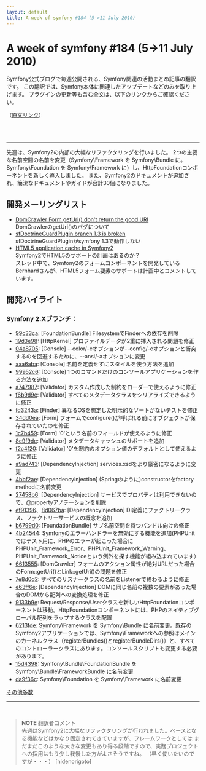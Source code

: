 ```yaml
---
layout: default
title: A week of symfony #184 (5->11 July 2010)
---
```


A week of symfony #184 (5->11 July 2010)
========================================

Symfony公式ブログで毎週公開される、Symfony関連の活動まとめ記事の翻訳です。
この翻訳では、Symfony本体に関連したアップデートなどのみを取り上げます。
プラグインの更新等も含む全文は、以下のリンクからご確認ください。

（[原文リンク](http://www.symfony-project.org/blog/2010/07/11/a-week-of-symfony-184-5-11-july-2010)）

<br />
<br />
<hr />

先週は、Symfony2の内部の大幅なリファクタリングを行いました。
2つの主要な名前空間の名前を変更（Symfony\Framework を Symfony\Bundle に。Symfony\Foundation を Symfony\Framework に）し、HttpFoundationコンポーネントを新しく導入しました。
また、Symfony2のドキュメントが追加され、簡潔なドキュメントやガイドが合計30個になりました。

開発メーリングリスト
--------------------

- [DomCrawler Form getUri() don't return the good URI](http://groups.google.com/group/symfony-devs/browse_thread/thread/ca50e6a82669cc9f)<br />
  DomCrawlerのgetUri()のバグについて
- [sfDoctrineGuardPlugin branch 1.3 is broken](http://groups.google.com/group/symfony-devs/browse_thread/thread/7334606ff8e5a97c)<br />
  sfDoctrineGuardPluginがsymfony 1.3で動作しない
- [HTML5 application cache in Symfony2](http://groups.google.com/group/symfony-devs/browse_thread/thread/1c755c7fd5f24e2a)<br />
  Symfony2でHTML5のサポートの計画はあるのか？<br />
  スレッド中で、Symfony2のフォームコンポーネントを開発しているBernhardさんが、HTML5フォーム要素のサポートは計画中とコメントしています。


開発ハイライト
--------------

### Symfony 2.Xブランチ：

- [99c33ca](http://github.com/symfony/symfony/commit/99c33cadf058fcde2915ca6d97b3a909421eb36e): [FoundationBundle] FilesystemでFinderへの依存を削除
- [19d3e98](http://github.com/symfony/symfony/commit/19d3e9867503beff541e5f91e329f2e74676a025): [HttpKernel] プロファイルデータが2重に挿入される問題を修正
- [04a8705](http://github.com/symfony/symfony/commit/04a87053d17cde142dfe60b4448cb4c009d7c5fb): [Console] --color/-cオプションが--config/-cオプションと衝突するのを回避するために、--ansi/-aオプションに変更
- [aaa6aba](http://github.com/symfony/symfony/commit/aaa6aba60bb8162a7363b5289c1f3bc5f9e5ed7f): [Console] 名前を定義せずにスタイルを使う方法を追加
- [99952c6](http://github.com/symfony/symfony/commit/99952c6042fffeb2ee4a52aa29384723c31e1f28): [Console] 1つのコマンドだけのコンソールアプリケーションを作る方法を追加
- [a747987](http://github.com/symfony/symfony/commit/a747987625fb9e13db83d37bbc775e2f2d44d076): [Validator] カスタム作成した制約をローダーで使えるように修正
- [f6b9d9e](http://github.com/symfony/symfony/commit/f6b9d9e0461ce8fc96f0e2c91ecfa085b666a5ce): [Validator] すべてのメタデータクラスをシリアライズできるように修正
- [fd3243a](http://github.com/symfony/symfony/commit/fd3243a943a76c9959ce2d6712690417e593a5ce): [Finder] 異なるOSを想定した明示的なソートがないテストを修正
- [34dd0ea](http://github.com/symfony/symfony/commit/34dd0ea25b8667ea74d99f23174aba3c9dd76407): [Form] フォームでconfigure()が呼ばれる前にオブジェクトが保存されていたのを修正
- [1c7b459](http://github.com/symfony/symfony/commit/1c7b4597761370c4ee521804e5fcd99efd21cabb): [Form] '0'という名前のフィールドが使えるように修正
- [8c9f9de](http://github.com/symfony/symfony/commit/8c9f9de0863c77922c1240dc409378a3374e59fb): [Validator] メタデータキャッシュのサポートを追加
- [f2c4f20](http://github.com/symfony/symfony/commit/f2c4f20e70e98a76c48ce99c26fabec9430825bf): [Validator] '0'を制約のオプション値のデフォルトとして使えるように修正
- [a9ad743](http://github.com/symfony/symfony/commit/a9ad743006fef13fe757795d44dd16e61135ce94): [DependencyInjection] services.xsdをより厳密になるように変更
- [4bbf2ae](http://github.com/symfony/symfony/commit/4bbf2ae055b264325d5c8ef4136e825b872a5257): [DependencyInjection] (Springのように)constructorをfactory methodに名前変更
- [27458b6](http://github.com/symfony/symfony/commit/27458b653e6600971b34b2d5f1d0c794ad6940eb): [DependencyInjection] サービスでプロパティは利用できないので、@propertyアノテーションを削除
- [ef91396](http://github.com/symfony/symfony/commit/ef913966188e829ade0206d18c8c027db0168745)、[8d067ba](http://github.com/symfony/symfony/commit/8d067bac51f80c3fce8119deaee397b1b1f78c6e): [DependencyInjection] DI定義にファクトリークラス、ファクトリーサービスの概念を追加
- [b6799d0](http://github.com/symfony/symfony/commit/b6799d0d80836f520a983ddc75a59a8ca2a7c9bd): [FoundationBundle] サブ名前空間を持つバンドル向けの修正
- [4b24544](http://github.com/symfony/symfony/commit/4b24544cdabd3817d9bfeab91ff1d9f3f839b6f2): Symfonyのエラーハンドラーを無効にする機能を追加(PHPUnitではテスト用に、PHPのエラーが起こった場合にPHPUnit_Framework_Error、PHPUnit_Framework_Warning、PHPUnit_Framework_Noticeという例外を探す機能が組み込まれています）
- [6613555](http://github.com/symfony/symfony/commit/6613555059e45b745e080a1a13380400f89d85f6): [DomCrawler] フォームのアクション属性が絶対URLだった場合のForm::getUri()とLink::getUri()の問題を修正
- [7e8d0d2](http://github.com/symfony/symfony/commit/7e8d0d2470dc3f8452d22d9657a4c6b91a360c84): すべてのリスナークラスの名前をListenerで終わるように修正
- [e63ff6e](http://github.com/symfony/symfony/commit/e63ff6e04b37ca75f2823cef1e455957552dd002): [DependencyInjection] DOMに同じ名前の複数の要素があった場合のDOMから配列への変換処理を修正
- [9133b9e](http://github.com/symfony/symfony/commit/9133b9e5e44a02400f4e4de989e64809597c6f1f): Request/Response/Userクラスを新しいHttpFoundationコンポーネントは移動。HttpFoundationコンポーネントには、PHPのネイティブグローバル配列をラップするクラスを配置
- [6213fde](http://github.com/symfony/symfony/commit/6213fdefb9324069be77d162bb5c76de14a8c494): Symfony\Framework を Symfony\Bundle に名前変更。既存のSymfony2アプリケーションでは、Symfony\Frameworkへの参照はメインのカーネルクラス（registerBundles()とregisterBundleDirs()）と、すべてのコントローラークラスにあります。コンソールスクリプトも変更する必要があります。
- [15d4398](http://github.com/symfony/symfony/commit/15d439809c524d3478433b93008f90091a47db45): Symfony\Bundle\FoundationBundle を Symfony\Bundle\FrameworkBundle に名前変更
- [da9f36c](http://github.com/symfony/symfony/commit/da9f36ca86611eefaf5634f4d29b9c2167099d1d): Symfony\Foundation を Symfony\Framework に名前変更


[その他多数](http://trac.symfony-project.com/trac/timeline?from=07%2F11%2F2010&daysback=6&milestone=on&ticket=on&changeset=on&update=Update)

<hr />
<br />

> **NOTE**
> 翻訳者コメント<br />
> 先週はSymfony2に大幅なリファクタリングが行われました。ベースとなる機能などはかなり固定されてきていますが、フレームワークとしては
> まだまだこのような大きな変更もあり得る段階ですので、実務プロジェクトへの採用はもう少し我慢した方がよさそうですね。
> （早く使いたいのですが・・・）
> [hidenorigoto]


